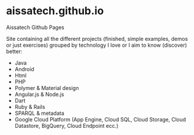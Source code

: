aissatech.github.io
===================

Aissatech Github Pages

Site containing all the different projects (finished, simple examples, demos or just exercises) grouped 
by technology I love or I aim to know (discover) better:
- Java
- Android
- Html
- PHP
- Polymer & Material design
- Angular.js & Node.js
- Dart
- Ruby & Rails
- SPARQL & metadata
- Google Cloud Platform (App Engine, Cloud SQL, Cloud Storage, Cloud Datastore, BigQuery, Cloud Endpoint ecc.)


